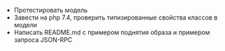 * Протестировать модель
* Завести на php 7.4, проверить типизированные свойства классов в модели
* Написать README.md с примером поднятия образа и примером запроса JSON-RPC
